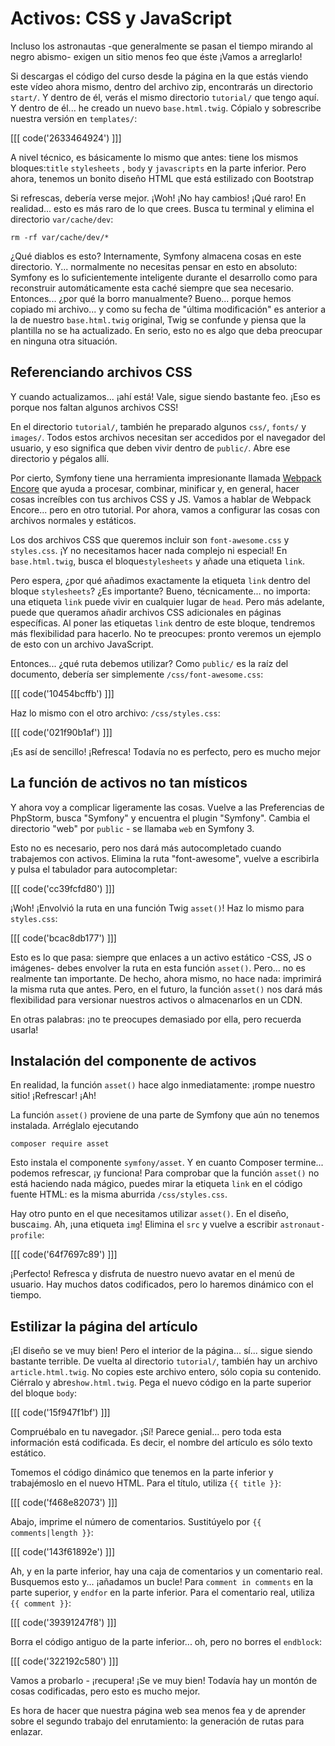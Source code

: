 # Activos: CSS y JavaScript

Incluso los astronautas -que generalmente se pasan el tiempo mirando al negro abismo- exigen un sitio menos feo que éste ¡Vamos a arreglarlo!

Si descargas el código del curso desde la página en la que estás viendo este vídeo ahora mismo, dentro del archivo zip, encontrarás un directorio `start/`. Y dentro de él, verás el mismo directorio `tutorial/` que tengo aquí. Y dentro de él... he creado un nuevo `base.html.twig`. Cópialo y sobrescribe nuestra versión en `templates/`:

[[[ code('2633464924') ]]]

A nivel técnico, es básicamente lo mismo que antes: tiene los mismos bloques:`title` `stylesheets` , `body` y `javascripts` en la parte inferior. Pero ahora, tenemos un bonito diseño HTML que está estilizado con Bootstrap 

Si refrescas, debería verse mejor. ¡Woh! ¡No hay cambios! ¡Qué raro! En realidad... esto es más raro de lo que crees. Busca tu terminal y elimina el directorio `var/cache/dev`:

```terminal-silent
rm -rf var/cache/dev/*
```

¿Qué diablos es esto? Internamente, Symfony almacena cosas en este directorio. Y... normalmente no necesitas pensar en esto en absoluto: Symfony es lo suficientemente inteligente durante el desarrollo como para reconstruir automáticamente esta caché siempre que sea necesario. Entonces... ¿por qué la borro manualmente? Bueno... porque hemos copiado mi archivo... y como su fecha de "última modificación" es anterior a la de nuestro `base.html.twig` original, Twig se confunde y piensa que la plantilla no se ha actualizado. En serio, esto no es algo que deba preocupar en ninguna otra situación.

## Referenciando archivos CSS

Y cuando actualizamos... ¡ahí está! Vale, sigue siendo bastante feo. ¡Eso es porque nos faltan algunos archivos CSS!

En el directorio `tutorial/`, también he preparado algunos `css/`, `fonts/` y `images/`. Todos estos archivos necesitan ser accedidos por el navegador del usuario, y eso significa que deben vivir dentro de `public/`. Abre ese directorio y pégalos allí.

Por cierto, Symfony tiene una herramienta impresionante llamada [Webpack Encore][webpack_encore] que ayuda a procesar, combinar, minificar y, en general, hacer cosas increíbles con tus archivos CSS y JS. Vamos a hablar de Webpack Encore... pero en otro tutorial. Por ahora, vamos a configurar las cosas con archivos normales y estáticos.

Los dos archivos CSS que queremos incluir son `font-awesome.css` y `styles.css`. ¡Y no necesitamos hacer nada complejo ni especial! En `base.html.twig`, busca el bloque`stylesheets` y añade una etiqueta `link`.

Pero espera, ¿por qué añadimos exactamente la etiqueta `link` dentro del bloque `stylesheets`? ¿Es importante? Bueno, técnicamente... no importa: una etiqueta `link` puede vivir en cualquier lugar de `head`. Pero más adelante, puede que queramos añadir archivos CSS adicionales en páginas específicas. Al poner las etiquetas `link` dentro de este bloque, tendremos más flexibilidad para hacerlo. No te preocupes: pronto veremos un ejemplo de esto con un archivo JavaScript.

Entonces... ¿qué ruta debemos utilizar? Como `public/` es la raíz del documento, debería ser simplemente `/css/font-awesome.css`:

[[[ code('10454bcffb') ]]]

Haz lo mismo con el otro archivo: `/css/styles.css`:

[[[ code('021f90b1af') ]]]

¡Es así de sencillo! ¡Refresca! Todavía no es perfecto, pero es mucho mejor

## La función de activos no tan místicos

Y ahora voy a complicar ligeramente las cosas. Vuelve a las Preferencias de PhpStorm, busca "Symfony" y encuentra el plugin "Symfony". Cambia el directorio "web" por `public` - se llamaba `web` en Symfony 3.

Esto no es necesario, pero nos dará más autocompletado cuando trabajemos con activos. Elimina la ruta "font-awesome", vuelve a escribirla y pulsa el tabulador para autocompletar:

[[[ code('cc39fcfd80') ]]]

¡Woh! ¡Envolvió la ruta en una función Twig `asset()`! Haz lo mismo para `styles.css`:

[[[ code('bcac8db177') ]]]

Esto es lo que pasa: siempre que enlaces a un activo estático -CSS, JS o imágenes- debes envolver la ruta en esta función `asset()`. Pero... no es realmente tan importante. De hecho, ahora mismo, no hace nada: imprimirá la misma ruta que antes. Pero, en el futuro, la función `asset()` nos dará más flexibilidad para versionar nuestros activos o almacenarlos en un CDN.

En otras palabras: ¡no te preocupes demasiado por ella, pero recuerda usarla!

## Instalación del componente de activos

En realidad, la función `asset()` hace algo inmediatamente: ¡rompe nuestro sitio! ¡Refrescar! ¡Ah!

La función `asset()` proviene de una parte de Symfony que aún no tenemos instalada. Arréglalo ejecutando

```terminal
composer require asset
```

Esto instala el componente `symfony/asset`. Y en cuanto Composer termine... podemos refrescar, ¡y funciona! Para comprobar que la función `asset()` no está haciendo nada mágico, puedes mirar la etiqueta `link` en el código fuente HTML: es la misma aburrida `/css/styles.css`.

Hay otro punto en el que necesitamos utilizar `asset()`. En el diseño, busca`img`. Ah, ¡una etiqueta `img`! Elimina el `src` y vuelve a escribir `astronaut-profile`:

[[[ code('64f7697c89') ]]]

¡Perfecto! Refresca y disfruta de nuestro nuevo avatar en el menú de usuario. Hay muchos datos codificados, pero lo haremos dinámico con el tiempo.

## Estilizar la página del artículo

¡El diseño se ve muy bien! Pero el interior de la página... sí... sigue siendo bastante terrible. De vuelta al directorio `tutorial/`, también hay un archivo `article.html.twig`. No copies este archivo entero, sólo copia su contenido. Ciérralo y abre`show.html.twig`. Pega el nuevo código en la parte superior del bloque `body`:

[[[ code('15f947f1bf') ]]]

Compruébalo en tu navegador. ¡Sí! Parece genial... pero toda esta información está codificada. Es decir, el nombre del artículo es sólo texto estático.

Tomemos el código dinámico que tenemos en la parte inferior y trabajémoslo en el nuevo HTML. Para el título, utiliza `{{ title }}`:

[[[ code('f468e82073') ]]]

Abajo, imprime el número de comentarios. Sustitúyelo por `{{ comments|length }}`:

[[[ code('143f61892e') ]]]

Ah, y en la parte inferior, hay una caja de comentarios y un comentario real. Busquemos esto y... ¡añadamos un bucle! Para `comment in comments` en la parte superior, y `endfor` en la parte inferior. Para el comentario real, utiliza `{{ comment }}`:

[[[ code('39391247f8') ]]]

Borra el código antiguo de la parte inferior... oh, pero no borres el `endblock`:

[[[ code('322192c580') ]]]

Vamos a probarlo - ¡recupera! ¡Se ve muy bien! Todavía hay un montón de cosas codificadas, pero esto es mucho mejor.

Es hora de hacer que nuestra página web sea menos fea y de aprender sobre el segundo trabajo del enrutamiento: la generación de rutas para enlazar.

[webpack_encore]: https://github.com/symfony/webpack-encore

